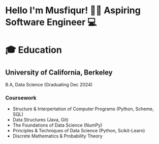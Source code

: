 # Hello I'm Musfiqur! 👋🏽 Aspiring Software Engineer 💻

# 🎓 Education 

## University of California, Berkeley
B.A, Data Science (Graduating Dec 2024)

### Coursework
* Structure & Interpertation of Computer Programs (Python, Scheme, SQL)
* Data Structures (Java, Git)
* The Foundations of Data Science (NumPy)
* Principles & Techniques of Data Science (Python, Scikit-Learn)
* Discrete Mathematics & Probability Theory
